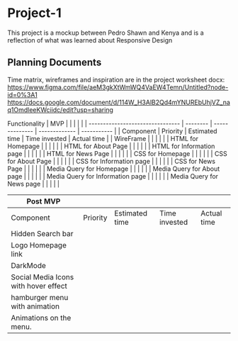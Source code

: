# Project-1
This project is a mockup between Pedro Shawn and Kenya and is a reflection of what was learned about Responsive Design

## Planning Documents

Time matrix, wireframes and inspiration are in the project worksheet docx:
https://www.figma.com/file/aeM3gkXtWmWQ4VaEW4Temn/Untitled?node-id=0%3A1
https://docs.google.com/document/d/114W_H3AlB2Qd4mYNUREbUhjVZ_naq1OmdleeKWciidc/edit?usp=sharing


Functionality
|            MVP                   |          |                |               |             |
| -------------------------------- | -------- | -------------- | ------------- | ----------- |
| Component                        | Priority | Estimated time | Time invested | Actual time |
| WireFrame                        |          |                |               |             |
| HTML for Homepage                |          |                |               |             |
| HTML for About Page              |          |                |               |             |
| HTML for Information page        |          |                |               |             |
| HTML for News Page               |          |                |               |             |
| CSS for Homepage                 |          |                |               |             |
| CSS for About Page               |          |                |               |             |
| CSS for Information page         |          |                |               |             |
| CSS for News Page                |          |                |               |             |
| Media Query for Homepage         |          |                |               |             |
| Media Query for About page       |          |                |               |             |
| Media Query for Information page |          |                |               |             |
| Media Query for News page        |          |                |               |             |





 Post MVP            |          |                |               |             |
|---------------------|----------|----------------|---------------|-------------|
| Component           | Priority | Estimated time | Time invested | Actual time |
| Hidden Search bar   |          |                |               |             |
| Logo Homepage link  |          |                |               |             |
| DarkMode            |          |                |               |             |
| Social Media Icons with hover effect  |         |               |             |     
| hamburger menu with animation  |                |               |             |
| Animations on the menu.        |                |               |             |             





